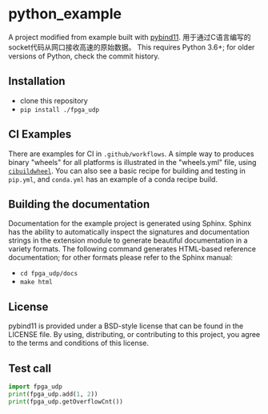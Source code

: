 python_example
==============

A project modified from example built with [pybind11](https://github.com/pybind/pybind11).
用于通过C语言编写的socket代码从网口接收高速的原始数据。
This requires Python 3.6+; for older versions of Python, check the commit
history.

Installation
------------

 - clone this repository
 - `pip install ./fpga_udp`

CI Examples
-----------

There are examples for CI in `.github/workflows`. A simple way to produces
binary "wheels" for all platforms is illustrated in the "wheels.yml" file,
using [`cibuildwheel`][]. You can also see a basic recipe for building and
testing in `pip.yml`, and `conda.yml` has an example of a conda recipe build.


Building the documentation
--------------------------

Documentation for the example project is generated using Sphinx. Sphinx has the
ability to automatically inspect the signatures and documentation strings in
the extension module to generate beautiful documentation in a variety formats.
The following command generates HTML-based reference documentation; for other
formats please refer to the Sphinx manual:

 - `cd fpga_udp/docs`
 - `make html`

License
-------

pybind11 is provided under a BSD-style license that can be found in the LICENSE
file. By using, distributing, or contributing to this project, you agree to the
terms and conditions of this license.

Test call
---------

```python
import fpga_udp
print(fpga_udp.add(1, 2))
print(fpga_udp.getOverflowCnt())
```

[`cibuildwheel`]:          https://cibuildwheel.readthedocs.io
